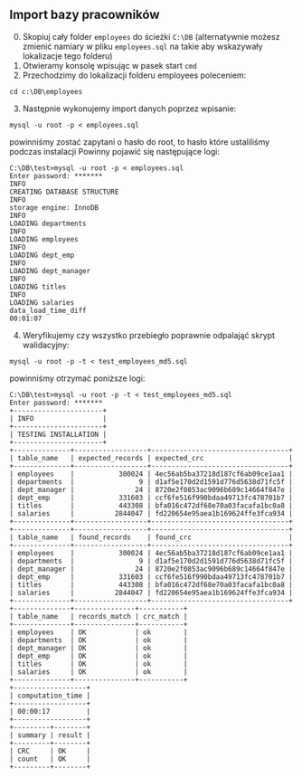 ## Import bazy pracowników

0. Skopiuj cały folder `employees` do ścieżki `C:\DB` (alternatywnie możesz zmienić namiary w pliku `employees.sql` na takie aby wskazywały lokalizacje tego folderu)
1. Otwieramy konsolę wpisując w pasek start `cmd`
2. Przechodzimy do lokalizacji folderu employees poleceniem:
```
cd c:\DB\employees
```
3. Następnie wykonujemy import danych poprzez wpisanie:
```
mysql -u root -p < employees.sql
```
powinniśmy zostać zapytani o hasło do root, to hasło które ustaliliśmy podczas instalacji
Powinny pojawić się następujące logi:
```
C:\DB\test>mysql -u root -p < employees.sql
Enter password: *******
INFO
CREATING DATABASE STRUCTURE
INFO
storage engine: InnoDB
INFO
LOADING departments
INFO
LOADING employees
INFO
LOADING dept_emp
INFO
LOADING dept_manager
INFO
LOADING titles
INFO
LOADING salaries
data_load_time_diff
00:01:07

```
4. Weryfikujemy czy wszystko przebiegło poprawnie odpalająć skrypt walidacyjny:
```
mysql -u root -p -t < test_employees_md5.sql
```
powinniśmy otrzymać poniższe logi:
```
C:\DB\test>mysql -u root -p -t < test_employees_md5.sql
Enter password: *******
+----------------------+
| INFO                 |
+----------------------+
| TESTING INSTALLATION |
+----------------------+
+--------------+------------------+----------------------------------+
| table_name   | expected_records | expected_crc                     |
+--------------+------------------+----------------------------------+
| employees    |           300024 | 4ec56ab5ba37218d187cf6ab09ce1aa1 |
| departments  |                9 | d1af5e170d2d1591d776d5638d71fc5f |
| dept_manager |               24 | 8720e2f0853ac9096b689c14664f847e |
| dept_emp     |           331603 | ccf6fe516f990bdaa49713fc478701b7 |
| titles       |           443308 | bfa016c472df68e70a03facafa1bc0a8 |
| salaries     |          2844047 | fd220654e95aea1b169624ffe3fca934 |
+--------------+------------------+----------------------------------+
+--------------+------------------+----------------------------------+
| table_name   | found_records    | found_crc                        |
+--------------+------------------+----------------------------------+
| employees    |           300024 | 4ec56ab5ba37218d187cf6ab09ce1aa1 |
| departments  |                9 | d1af5e170d2d1591d776d5638d71fc5f |
| dept_manager |               24 | 8720e2f0853ac9096b689c14664f847e |
| dept_emp     |           331603 | ccf6fe516f990bdaa49713fc478701b7 |
| titles       |           443308 | bfa016c472df68e70a03facafa1bc0a8 |
| salaries     |          2844047 | fd220654e95aea1b169624ffe3fca934 |
+--------------+------------------+----------------------------------+
+--------------+---------------+-----------+
| table_name   | records_match | crc_match |
+--------------+---------------+-----------+
| employees    | OK            | ok        |
| departments  | OK            | ok        |
| dept_manager | OK            | ok        |
| dept_emp     | OK            | ok        |
| titles       | OK            | ok        |
| salaries     | OK            | ok        |
+--------------+---------------+-----------+
+------------------+
| computation_time |
+------------------+
| 00:00:17         |
+------------------+
+---------+--------+
| summary | result |
+---------+--------+
| CRC     | OK     |
| count   | OK     |
+---------+--------+
```
